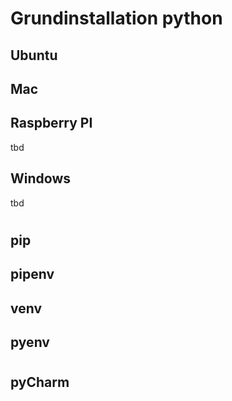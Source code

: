# Grundinstallation python
## Ubuntu
## Mac
## Raspberry PI
tbd
## Windows
tbd
# 
## pip
## pipenv
## venv
## pyenv
# 
## pyCharm
